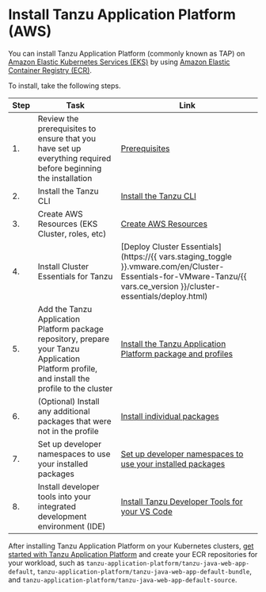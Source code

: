 # Install Tanzu Application Platform (AWS)

You can install Tanzu Application Platform (commonly known as TAP) on
[Amazon Elastic Kubernetes Services (EKS)](https://aws.amazon.com/eks/) by using
[Amazon Elastic Container Registry (ECR)](https://aws.amazon.com/ecr/).

To install, take the following steps.

|Step|Task|Link|
|----|----|----|
|1.| Review the prerequisites to ensure that you have set up everything required before beginning the installation |[Prerequisites](../prerequisites.hbs.md)|
|2.| Install the Tanzu CLI |[Install the Tanzu CLI](../install-tanzu-cli.hbs.md)|
|3.| Create AWS Resources (EKS Cluster, roles, etc)|[Create AWS Resources](resources.hbs.md)|
|4.| Install Cluster Essentials for Tanzu |[Deploy Cluster Essentials](https://{{ vars.staging_toggle }}.vmware.com/en/Cluster-Essentials-for-VMware-Tanzu/{{ vars.ce_version }}/cluster-essentials/deploy.html)|
|5.| Add the Tanzu Application Platform package repository, prepare your Tanzu Application Platform profile, and install the profile to the cluster |[Install the Tanzu Application Platform package and profiles](profile.hbs.md)|
|6.| (Optional) Install any additional packages that were not in the profile |[Install individual packages](../install-online/components.hbs.md)|
|7.| Set up developer namespaces to use your installed packages |[Set up developer namespaces to use your installed packages](set-up-namespaces.hbs.md)|
|8.| Install developer tools into your integrated development environment (IDE) |[Install Tanzu Developer Tools for your VS Code](vscode-install.hbs.md)|

After installing Tanzu Application Platform on your Kubernetes clusters,
[get started with Tanzu Application Platform](../getting-started.hbs.md) and create your ECR repositories
for your workload, such as `tanzu-application-platform/tanzu-java-web-app-default`,
`tanzu-application-platform/tanzu-java-web-app-default-bundle`, and
`tanzu-application-platform/tanzu-java-web-app-default-source`.
